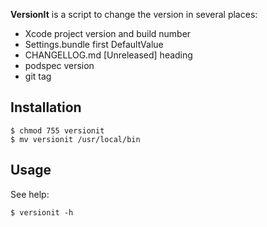 **VersionIt** is a script to change the version in several places:

* Xcode project version and build number
* Settings.bundle first DefaultValue
* CHANGELLOG.md [Unreleased] heading
* podspec version
* git tag

## Installation

    $ chmod 755 versionit
    $ mv versionit /usr/local/bin

## Usage

See help:

    $ versionit -h
